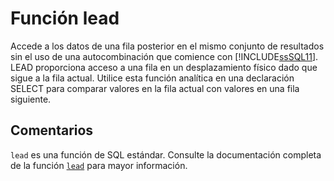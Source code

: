 ﻿---
SidebarGroup: "Funciones de agregación"
Autogenerated: true
---

# Función  lead

Accede a los datos de una fila posterior en el mismo conjunto de resultados sin el uso de una autocombinación que comience con [!INCLUDE[ssSQL11](../../includes/sssql11-md.md)]. LEAD proporciona acceso a una fila en un desplazamiento físico dado que sigue a la fila actual. Utilice esta función analítica en una declaración SELECT para comparar valores en la fila actual con valores en una fila siguiente.

## Comentarios 

`lead` es una función de SQL estándar. Consulte la documentación completa de la función [`lead`](https://learn.microsoft.com/es-es/sql/t-sql/functions/lead-transact-sql) para mayor información.
